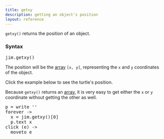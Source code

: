 ```yaml
---
title: getxy
description: getting an object's position
layout: reference
---
```


`getxy()` returns the position of an object. 

### Syntax

<pre class="jumbo">
<span data-dfnup="object">jim</span>.getxy()
</pre>

The position will be the [array](array.html) `[x, y]`, representing the `x` and `y` coordinates of the object. 

Click the example below to see the turtle's position.

<script type="figure">
p = write ''
forever ->
  p.html "[" + getxy()[0] + ", " + getxy()[1] + "]"
click (e) ->
  moveto e
</script>

Because `getxy()` returns an [array](array.html), it is very easy to get either the `x` or `y` coordinate without getting the other as well. 

<pre class="examp">
p = write ''
forever ->
  x = jim.getxy()[0]
  p.text x
click (e) ->
  moveto e
</pre>

<script type="figure">
p = write ''
forever ->
  x = jim.getxy()[0]
  p.text x
click (e) ->
  moveto e
</script>
